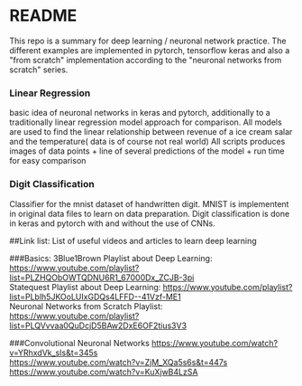 # README

This repo is a summary for deep learning / neuronal network practice. 
The different examples are implemented in pytorch, tensorflow keras 
and also a "from scratch" implementation according to the "neuronal networks from scratch" series.

### Linear Regression
basic idea of neuronal networks in keras and pytorch, additionally to a traditionally linear regression model approach for comparison.
All models are used to find the linear relationship between revenue of a ice cream salar and the temperature( data is of course not real world)
All scripts produces images of data points + line of several predictions of the model + run time for easy comparison


### Digit Classification
Classifier for the mnist dataset of handwritten digit. MNIST is implementent in original data files to learn on data preparation.
Digit classification is done in keras and pytorch with and without the use of CNNs. 

##Link list:
List of useful videos and articles to learn deep learning

###Basics:
3Blue1Brown Playlist about Deep Learning: https://www.youtube.com/playlist?list=PLZHQObOWTQDNU6R1_67000Dx_ZCJB-3pi <br>
Statequest Playlist about Deep Learning: https://www.youtube.com/playlist?list=PLblh5JKOoLUIxGDQs4LFFD--41Vzf-ME1 <br>
Neuronal Networks from Scratch Playlist: https://www.youtube.com/playlist?list=PLQVvvaa0QuDcjD5BAw2DxE6OF2tius3V3 <br>

###Convolutional Neuronal Networks 
https://www.youtube.com/watch?v=YRhxdVk_sIs&t=345s <br>
https://www.youtube.com/watch?v=ZjM_XQa5s6s&t=447s <br>
https://www.youtube.com/watch?v=KuXjwB4LzSA <br>
